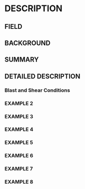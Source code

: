 # DESCRIPTION

## FIELD

## BACKGROUND

## SUMMARY

## DETAILED DESCRIPTION

### Blast and Shear Conditions

### EXAMPLE 2

### EXAMPLE 3

### EXAMPLE 4

### EXAMPLE 5

### EXAMPLE 6

### EXAMPLE 7

### EXAMPLE 8

